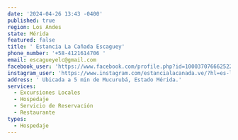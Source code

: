 ```yaml
---
date: '2024-04-26 13:43 -0400'
published: true
region: Los Andes
state: Mérida
featured: false
title: ' Estancia La Cañada Escaguey'
phone_number: '+58-4121614706 '
email: escagueyelc@gmail.com
facebook_user: 'https://www.facebook.com/profile.php?id=100037076662522'
instagram_user: 'https://www.instagram.com/estancialacanada.ve/?hl=es-la'
address: ' Ubicada a 5 min de Mucurubá, Estado Mérida.'
services:
  - Excursiones Locales
  - Hospedaje
  - Servicio de Reservación
  - Restaurante
types:
  - Hospedaje
---
```



